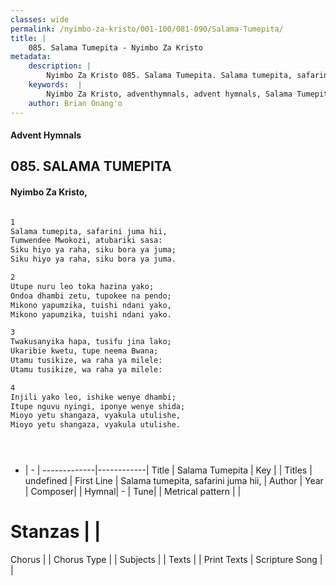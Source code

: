 ```yaml
---
classes: wide
permalink: /nyimbo-za-kristo/001-100/081-090/Salama-Tumepita/
title: |
    085. Salama Tumepita - Nyimbo Za Kristo
metadata:
    description: |
        Nyimbo Za Kristo 085. Salama Tumepita. Salama tumepita, safarini juma hii,  Tumwendee Mwokozi, atubariki sasa:  Siku hiyo ya raha, siku bora ya juma;  Siku hiyo ya raha, siku bora ya juma.   
    keywords:  |
        Nyimbo Za Kristo, adventhymnals, advent hymnals, Salama Tumepita, Salama tumepita, safarini juma hii, . 
    author: Brian Onang'o
---
```


#### Advent Hymnals
## 085. SALAMA TUMEPITA
####  Nyimbo Za Kristo,

```txt

1
Salama tumepita, safarini juma hii, 
Tumwendee Mwokozi, atubariki sasa: 
Siku hiyo ya raha, siku bora ya juma; 
Siku hiyo ya raha, siku bora ya juma. 

2
Utupe nuru leo toka hazina yako; 
Ondoa dhambi zetu, tupokee na pendo; 
Mikono yapumzika, tuishi ndani yako, 
Mikono yapumzika, tuishi ndani yako. 

3
Twakusanyika hapa, tusifu jina lako; 
Ukaribie kwetu, tupe neema Bwana; 
Utamu tusikize, wa raha ya milele: 
Utamu tusikize, wa raha ya milele: 

4
Injili yako leo, ishike wenye dhambi; 
Itupe nguvu nyingi, iponye wenye shida; 
Mioyo yetu shangaza, vyakula utulishe, 
Mioyo yetu shangaza, vyakula utulishe. 





```

- |   -  |
-------------|------------|
Title | Salama Tumepita |
Key |  |
Titles | undefined |
First Line | Salama tumepita, safarini juma hii,  |
Author | 
Year | 
Composer| |
Hymnal|  - |
Tune|  |
Metrical pattern | |
# Stanzas |  |
Chorus |  |
Chorus Type |  |
Subjects | |
Texts |  |
Print Texts | 
Scripture Song |  |
    
